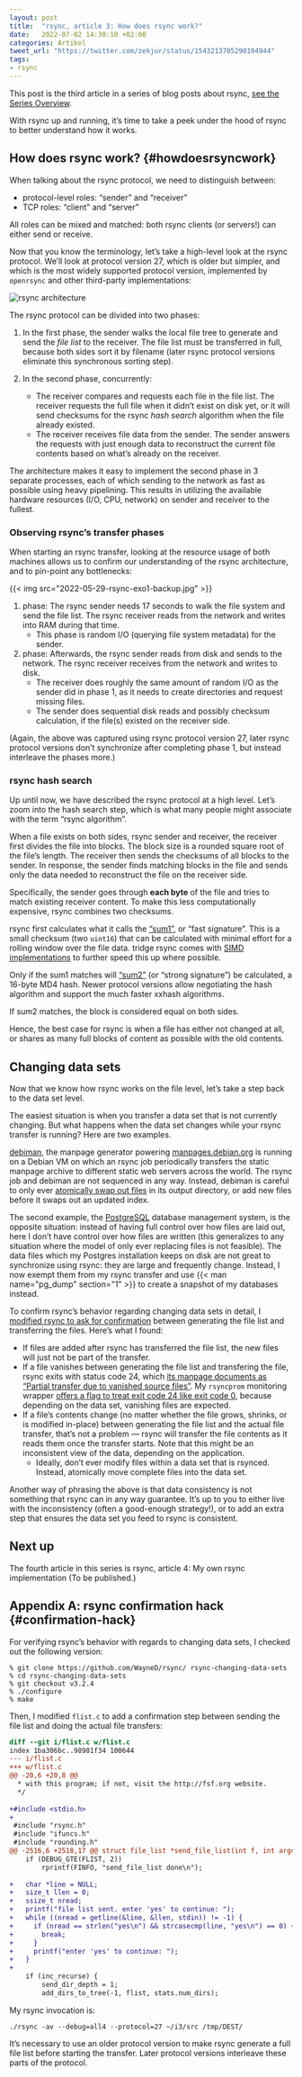 ```yaml
---
layout: post
title:  "rsync, article 3: How does rsync work?"
date:   2022-07-02 14:30:10 +02:00
categories: Artikel
tweet_url: "https://twitter.com/zekjur/status/1543213705290194944"
tags:
- rsync
---
```


This post is the third article in a series of blog posts about rsync, [see the
Series Overview](../2022-06-18-rsync-overview/).

With rsync up and running, it’s time to take a peek under the hood of rsync to
better understand how it works.

## How does rsync work? {#howdoesrsyncwork}

When talking about the rsync protocol, we need to distinguish between:

* protocol-level roles: “sender” and “receiver”
* TCP roles: “client” and “server”

All roles can be mixed and matched: both rsync clients (or servers!) can
either send or receive.

Now that you know the terminology, let’s take a high-level look at the rsync
protocol. We’ll look at protocol version 27, which is older but simpler, and
which is the most widely supported protocol version, implemented by `openrsync`
and other third-party implementations:

![rsync architecture](2022-05-29-rsync-logical-view.svg)

The rsync protocol can be divided into two phases:

1. In the first phase, the sender walks the local file tree to generate and send
   the *file list* to the receiver. The file list must be transferred in full,
   because both sides sort it by filename (later rsync protocol versions
   eliminate this synchronous sorting step).

1. In the second phase, concurrently:
    * The receiver compares and requests each file in the file list. The
      receiver requests the full file when it didn’t exist on disk yet, or it
      will send checksums for the rsync *hash search* algorithm when the file
      already existed.
    * The receiver receives file data from the sender. The sender answers the
      requests with just enough data to reconstruct the current file contents
      based on what’s already on the receiver.

The architecture makes it easy to implement the second phase in 3 separate
processes, each of which sending to the network as fast as possible using heavy
pipelining. This results in utilizing the available hardware resources (I/O,
CPU, network) on sender and receiver to the fullest.

### Observing rsync’s transfer phases

When starting an rsync transfer, looking at the resource usage of both
machines allows us to confirm our understanding of the rsync architecture, and
to pin-point any bottlenecks:

{{< img src="2022-05-29-rsync-exo1-backup.jpg" >}}

1. phase: The rsync sender needs 17 seconds to walk the file system and send
   the file list. The rsync receiver reads from the network and writes into RAM
   during that time.
   * This phase is random I/O (querying file system metadata) for the sender.
1. phase: Afterwards, the rsync sender reads from disk and sends to the
   network. The rsync receiver receives from the network and writes to disk.
   * The receiver does roughly the same amount of random I/O as the sender did
     in phase 1, as it needs to create directories and request missing files.
   * The sender does sequential disk reads and possibly checksum calculation, if
     the file(s) existed on the receiver side.

(Again, the above was captured using rsync protocol version 27, later rsync
protocol versions don’t synchronize after completing phase 1, but instead
interleave the phases more.)

### rsync hash search

Up until now, we have described the rsync protocol at a high level. Let’s zoom
into the hash search step, which is what many people might associate with the
term “rsync algorithm”.

When a file exists on both sides, rsync sender and receiver, the receiver first
divides the file into blocks. The block size is a rounded square root of the
file’s length. The receiver then sends the checksums of all blocks to the
sender. In response, the sender finds matching blocks in the file and sends only
the data needed to reconstruct the file on the receiver side.

Specifically, the sender goes through **each byte** of the file and tries to
match existing receiver content. To make this less computationally expensive,
rsync combines two checksums.

rsync first calculates what it calls the
[“sum1”](https://github.com/WayneD/rsync/blob/0ac7ebceef70417355f25daf9e2fd94e84c49749/checksum.c#L182-L203),
or “fast signature”. This is a small checksum (two `uint16`) that can be
calculated with minimal effort for a rolling window over the file data. tridge
rsync comes with [SIMD
implementations](https://github.com/WayneD/rsync/blob/v3.2.4/simd-checksum-x86_64.cpp)
to further speed this up where possible.

Only if the sum1 matches will
[“sum2”](https://github.com/WayneD/rsync/blob/0ac7ebceef70417355f25daf9e2fd94e84c49749/checksum.c#L205-L300)
(or “strong signature”) be calculated, a 16-byte MD4 hash. Newer protocol
versions allow negotiating the hash algorithm and support the much faster xxhash
algorithms.

If sum2 matches, the block is considered equal on both sides.

Hence, the best case for rsync is when a file has either not changed at all, or
shares as many full blocks of content as possible with the old contents.

## Changing data sets

Now that we know how rsync works on the file level, let’s take a step back to
the data set level.

The easiest situation is when you transfer a data set that is not currently
changing. But what happens when the data set changes while your rsync transfer
is running? Here are two examples.

[debiman](https://github.com/Debian/debiman), the manpage generator powering
[manpages.debian.org](https://manpages.debian.org/) is running on a Debian VM on
which an rsync job periodically transfers the static manpage archive to
different static web servers across the world. The rsync job and debiman are
not sequenced in any way. Instead, debiman is careful to only ever [atomically
swap out
files](https://github.com/Debian/debiman/blob/79b8abe8573daaaf15e4cf40e85daf309e00d454/internal/write/atomically.go#L23)
in its output directory, or add new files before it swaps out an updated index.

The second example, the [PostgreSQL](https://en.wikipedia.org/wiki/PostgreSQL)
database management system, is the opposite situation: instead of having full
control over how files are laid out, here I don’t have control over how files
are written (this generalizes to any situation where the model of only ever
replacing files is not feasible). The data files which my Postgres installation
keeps on disk are not great to synchronize using rsync: they are large and
frequently change. Instead, I now exempt them from my rsync transfer and use {{<
man name="pg_dump" section="1" >}} to create a snapshot of my databases instead.

To confirm rsync’s behavior regarding changing data sets in detail, I [modified
rsync to ask for confirmation](#confirmation-hack) between generating the file
list and transferring the files. Here’s what I found:

* If files are added after rsync has transferred the file list, the new files
  will just not be part of the transfer.
* If a file vanishes between generating the file list and transfering the file,
rsync exits with status code 24, which [its manpage documents as “Partial
transfer due to vanished source
files”](https://manpages.debian.org/bullseye/rsync/rsync.1.en.html#EXIT_VALUES). My
`rsyncprom` monitoring wrapper [offers a flag to treat exit code 24 like exit
code
0](https://github.com/stapelberg/rsyncprom/commit/bbf82934093b938d054d460a7f9764234d30bc17),
because depending on the data set, vanishing files are expected.
* If a file’s contents change (no matter whether the file grows, shrinks, or is
  modified in-place) between generating the file list and the actual file
  transfer, that’s not a problem — rsync will transfer the file contents as it
  reads them once the transfer starts. Note that this might be an inconsistent
  view of the data, depending on the application.
  * Ideally, don’t ever modify files within a data set that is rsynced. Instead,
    atomically move complete files into the data set.

Another way of phrasing the above is that data consistency is not something that
rsync can in any way guarantee. It’s up to you to either live with the
inconsistency (often a good-enough strategy!), or to add an extra step that
ensures the data set you feed to rsync is consistent.

## Next up

The fourth article in this series is rsync, article 4: My own rsync
implementation (To be published.)

## Appendix A: rsync confirmation hack {#confirmation-hack}

For verifying rsync’s behavior with regards to changing data sets, I checked
out the following version:

```shell
% git clone https://github.com/WayneD/rsync/ rsync-changing-data-sets
% cd rsync-changing-data-sets
% git checkout v3.2.4
% ./configure
% make
```

Then, I modified `flist.c` to add a confirmation step between sending the file
list and doing the actual file transfers:

```diff
diff --git i/flist.c w/flist.c
index 1ba306bc..98981f34 100644
--- i/flist.c
+++ w/flist.c
@@ -20,6 +20,8 @@
  * with this program; if not, visit the http://fsf.org website.
  */
 
+#include <stdio.h>
+
 #include "rsync.h"
 #include "ifuncs.h"
 #include "rounding.h"
@@ -2516,6 +2518,17 @@ struct file_list *send_file_list(int f, int argc, char *argv[])
 	if (DEBUG_GTE(FLIST, 2))
 		rprintf(FINFO, "send_file_list done\n");
 
+	char *line = NULL;
+	size_t llen = 0;
+	ssize_t nread;
+	printf("file list sent. enter 'yes' to continue: ");
+	while ((nread = getline(&line, &llen, stdin)) != -1) {
+	  if (nread == strlen("yes\n") && strcasecmp(line, "yes\n") == 0) {
+	    break;
+	  }
+	  printf("enter 'yes' to continue: ");
+	}
+
 	if (inc_recurse) {
 		send_dir_depth = 1;
 		add_dirs_to_tree(-1, flist, stats.num_dirs);
```

My rsync invocation is:

```shell
./rsync -av --debug=all4 --protocol=27 ~/i3/src /tmp/DEST/
```

It’s necessary to use an older protocol version to make rsync generate a full
file list before starting the transfer. Later protocol versions interleave these
parts of the protocol.
